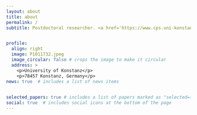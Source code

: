 ```yaml
---
layout: about
title: about
permalink: /
subtitle: Postdoctoral researcher. <a href='https://www.cps.uni-konstanz.de'>Universität Konstanz, Germany</a>. 


profile:
  align: right
  image: P1011732.jpeg
  image_circular: false # crops the image to make it circular
  address: >
    <p>University of Konstanz</p>
    <p>78457 Konstanz, Germany</p>
news: true  # includes a list of news items
 

selected_papers: true # includes a list of papers marked as "selected={true}"
social: true  # includes social icons at the bottom of the page
---
```



